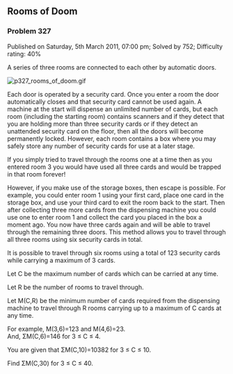 Rooms of Doom
-------------

### Problem 327

Published on Saturday, 5th March 2011, 07:00 pm; Solved by 752;
Difficulty rating: 40%

A series of three rooms are connected to each other by automatic doors.

![p327\_rooms\_of\_doom.gif](project/images/p327_rooms_of_doom.gif)

Each door is operated by a security card. Once you enter a room the door
automatically closes and that security card cannot be used again. A
machine at the start will dispense an unlimited number of cards, but
each room (including the starting room) contains scanners and if they
detect that you are holding more than three security cards or if they
detect an unattended security card on the floor, then all the doors will
become permanently locked. However, each room contains a box where you
may safely store any number of security cards for use at a later stage.

If you simply tried to travel through the rooms one at a time then as
you entered room 3 you would have used all three cards and would be
trapped in that room forever!

However, if you make use of the storage boxes, then escape is possible.
For example, you could enter room 1 using your first card, place one
card in the storage box, and use your third card to exit the room back
to the start. Then after collecting three more cards from the dispensing
machine you could use one to enter room 1 and collect the card you
placed in the box a moment ago. You now have three cards again and will
be able to travel through the remaining three doors. This method allows
you to travel through all three rooms using six security cards in total.

It is possible to travel through six rooms using a total of 123 security
cards while carrying a maximum of 3 cards.

Let C be the maximum number of cards which can be carried at any time.

Let R be the number of rooms to travel through.

Let M(C,R) be the minimum number of cards required from the dispensing
machine to travel through R rooms carrying up to a maximum of C cards at
any time.

For example, M(3,6)=123 and M(4,6)=23.\
And, ΣM(C,6)=146 for 3 ≤ C ≤ 4.

You are given that ΣM(C,10)=10382 for 3 ≤ C ≤ 10.

Find ΣM(C,30) for 3 ≤ C ≤ 40.
